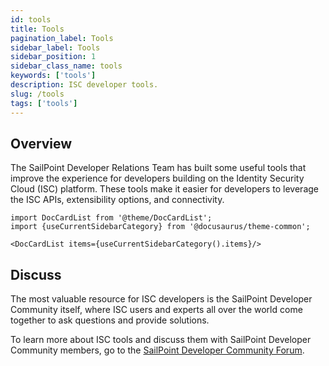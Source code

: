 ```yaml
---
id: tools
title: Tools
pagination_label: Tools
sidebar_label: Tools
sidebar_position: 1
sidebar_class_name: tools
keywords: ['tools']
description: ISC developer tools.
slug: /tools
tags: ['tools']
---
```


## Overview

The SailPoint Developer Relations Team has built some useful tools that improve the experience for developers building on the Identity Security Cloud (ISC) platform. These tools make it easier for developers to leverage the ISC APIs, extensibility options, and connectivity.

```mdx-code-block
import DocCardList from '@theme/DocCardList';
import {useCurrentSidebarCategory} from '@docusaurus/theme-common';

<DocCardList items={useCurrentSidebarCategory().items}/>
```

## Discuss

The most valuable resource for ISC developers is the SailPoint Developer Community itself, where ISC users and experts all over the world come together to ask questions and provide solutions.

To learn more about ISC tools and discuss them with SailPoint Developer Community members, go to the [SailPoint Developer Community Forum](https://developer.sailpoint.com/discuss/c/isc/6).
